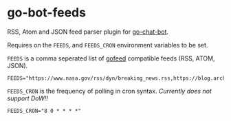 # go-bot-feeds

RSS, Atom and JSON feed parser plugin for [go-chat-bot](https://github.com/go-chat-bot/bot).

Requires on the `FEEDS`, and `FEEDS_CRON` environment variables to be set.

`FEEDS` is a comma seperated list of [gofeed](https://github.com/mmcdole/gofeed) compatible feeds (RSS, ATOM, JSON).

```
FEEDS="https://www.nasa.gov/rss/dyn/breaking_news.rss,https://blog.archive.org/atom"
```

`FEEDS_CRON` is the frequency of polling in cron syntax. *Currently does not support DoW!!*

```
FEEDS_CRON="8 0 * * * *"
```
